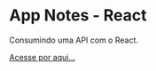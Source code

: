# App Notes - React

Consumindo uma API com o React.

[Acesse por aqui...](https://js-notes-cli-production.herokuapp.com/)
